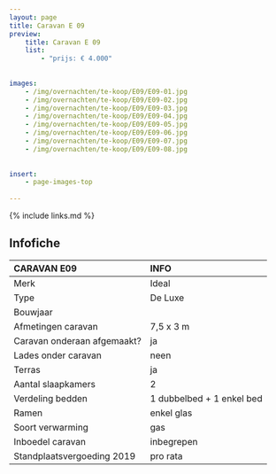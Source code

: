 ```yaml
---
layout: page
title: Caravan E 09
preview: 
    title: Caravan E 09
    list:
        - "prijs: € 4.000"
        
        
images:
    - /img/overnachten/te-koop/E09/E09-01.jpg
    - /img/overnachten/te-koop/E09/E09-02.jpg
    - /img/overnachten/te-koop/E09/E09-03.jpg
    - /img/overnachten/te-koop/E09/E09-04.jpg
    - /img/overnachten/te-koop/E09/E09-05.jpg
    - /img/overnachten/te-koop/E09/E09-06.jpg
    - /img/overnachten/te-koop/E09/E09-07.jpg
    - /img/overnachten/te-koop/E09/E09-08.jpg
    
    
insert:
    - page-images-top
    
---
```


{% include links.md %}



## Infofiche 

CARAVAN E09                 | INFO        | 
:---------------------------|:------------|
Merk                        |Ideal
Type                        |De Luxe
Bouwjaar                    |
Afmetingen caravan          |7,5 x 3 m
Caravan onderaan afgemaakt? |ja
Lades onder caravan         |neen
Terras                      |ja
Aantal slaapkamers          |2
Verdeling bedden            |1 dubbelbed + 1 enkel bed
Ramen                       |enkel glas
Soort verwarming            |gas
Inboedel caravan            |inbegrepen
Standplaatsvergoeding 2019  |pro rata
